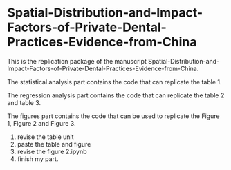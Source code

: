# Spatial-Distribution-and-Impact-Factors-of-Private-Dental-Practices-Evidence-from-China

This is the replication package of the manuscript Spatial-Distribution-and-Impact-Factors-of-Private-Dental-Practices-Evidence-from-China.

The statistical analysis part contains the code that can replicate the table 1.

The regression analysis part contains the code that can replicate the table 2 and table 3.

The figures part contains the code that can be used to replicate the Figure 1, Figure 2 and Figure 3.


1. revise the table unit
2. paste the table and figure
3. revise the figure 2.ipynb
4. finish my part.
